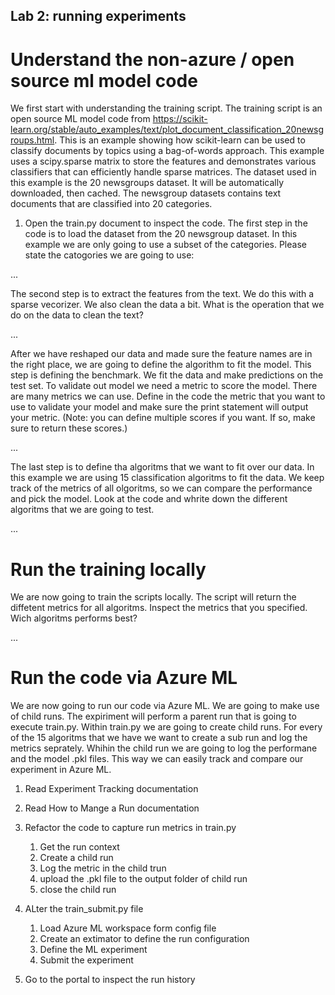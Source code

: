 ## Lab 2: running experiments ##

# Understand the non-azure / open source ml model code #
We first start with understanding the training script. The training script is an open source ML model code from https://scikit-learn.org/stable/auto_examples/text/plot_document_classification_20newsgroups.html. This is an example showing how scikit-learn can be used to classify documents by topics using a bag-of-words approach. This example uses a scipy.sparse matrix to store the features and demonstrates various classifiers that can efficiently handle sparse matrices. The dataset used in this example is the 20 newsgroups dataset. It will be automatically downloaded, then cached. The newsgroup datasets contains text documents that are classified into 20 categories.

1. Open the train.py document to inspect the code.
The first step in the code is to load the dataset from the 20 newsgroup dataset. In this example we are only going to use a subset of the categories. Please state the catogories we are going to use:

...

The second step is to extract the features from the text. We do this with a sparse vecorizer. We also clean the data a bit. What is the operation that we do on the data to clean the text?

...

After we have reshaped our data and made sure the feature names are in the right place, we are going to define the algorithm to fit the model. This step is defining the benchmark. We fit the data and make predictions on the test set. To validate out model we need a metric to score the model. There are many metrics we can use. Define in the code the metric that you want to use to validate your model and make sure the print statement will output your metric. (Note: you can define multiple scores if you want. If so, make sure to return these scores.)

...


The last step is to define tha algoritms that we want to fit over our data. In this example we are using 15 classification algoritms to fit the data. We keep track of the metrics of all olgoritms, so we can compare the performance and pick the model. Look at the code and whrite down the different algoritms that we are going to test.

...

# Run the training locally #
We are now going to train the scripts locally. The script will return the diffetent metrics for all algoritms. Inspect the metrics that you specified. Wich algoritms performs best?

...

#  Run the code via Azure ML #
We are now going to run our code via Azure ML. 
We are going to make use of child runs. The expiriment will perform a parent run that is going to execute train.py. Within train.py we are going to create child runs. For every of the 15 algoritms that we have we want to create a sub run and log the metrics seprately. Whihin the child run we are going to log the performane and the model .pkl files. This way we can easily track and compare our experiment in Azure ML.

1. Read Experiment Tracking documentation

2. Read How to Mange a Run documentation

3. Refactor the code to capture run metrics in train.py
    1. Get the run context
    2. Create a child run
    3. Log the metric in the child trun
    4. upload the .pkl file to the output folder of child run
    5. close the child run

4. ALter the train_submit.py file

    1. Load Azure ML workspace form config file
    2. Create an extimator to define the run configuration
    3. Define the ML experiment
    4. Submit the experiment

5. Go to the portal to inspect the run history


